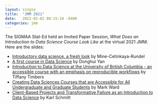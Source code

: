 ```yaml
---
layout: single
title:  "JMM 2021"
date:   2021-02-02 09:15:19 -0400
categories: jmm
---
```


The SIGMAA Stat-Ed held an Invited Paper Session, *What Does an Introduction to Data Science Course Look Like* at the virtual 2021 JMM.  Here are the slides:

- [Introductory data science, a fresh look](slides/jmm2021/fresh-ds-jmm.pdf) by Mine-Cetinkaya-Rundel
- [A first course in Data Science](slides/jmm2021/Slides_jmm2021.pdf) by Donghui Yan
- [Introduction to Data Science at the University of British Columbia - an accessible course with an emphasis on reproducible workflows](slides/jmm2021/jmm_2020_timbers.pdf) by Tiffany Timbers
- [Creating Data Sciences Courses that are Accessible for All Undergraduate and Graduate Students](slides/jmm2021/DataMine-Overview.pdf) by Mark Ward
- [Client-Based Projects and Transformative Failure as an Introduction to Data Science](slides/jmm2021/ClientProjectsinIntroDataSci-2021.pptx) by Karl Schmitt

